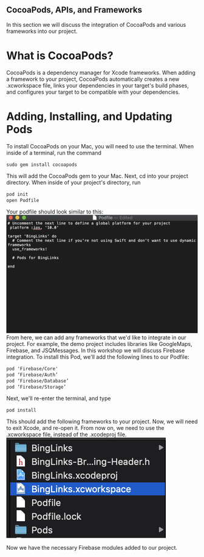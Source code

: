 ## CocoaPods, APIs, and Frameworks
  In this section we will discuss the integration of CocoaPods and various frameworks into our project.

# What is CocoaPods?
  CocoaPods is a dependency manager for Xcode frameworks. When adding a framework to your project, CocoaPods automatically creates a new .xcworkspace file, links your dependencies in your target's build phases, and configures your target to be compatible with your dependencies.

# Adding, Installing, and Updating Pods
  To install CocoaPods on your Mac, you will need to use the terminal. When inside of a terminal, run the command
  ```
  sudo gem install cocoapods
```
  This will add the CocoaPods gem to your Mac. Next, cd into your project directory. When inside of your project's directory, run
  ```
  pod init
  open Podfile
```
  Your podfile should look similar to this:
    <img src="workshopImages/podfile.png"
         alt="Podfile" />
  From here, we can add any frameworks that we'd like to integrate in our project. For example, the demo project includes libraries like GoogleMaps, Firebase, and JSQMessages. In this workshop we will discuss Firebase integration. To install this Pod, we'll add the following lines to our Podfile:
  ```
  pod 'Firebase/Core'
  pod ‘Firebase/Auth’
  pod ‘Firebase/Database’
  pod ‘Firebase/Storage’
```
  Next, we'll re-enter the terminal, and type
  ```
  pod install
```   
  This should add the following frameworks to your project. Now, we will need to exit Xcode, and re-open it. From now on, we need to use the .xcworkspace file, instead of the .xcodeproj file.
  <img src="workshopImages/xcworkspace.png"
       alt="xcworkspace" />

  Now we have the necessary Firebase modules added to our project.
